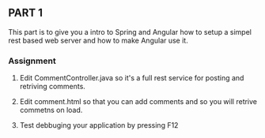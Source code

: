 ## PART 1
This part is to give you a intro to Spring and Angular how to setup a simpel rest based web server and how to make Angular use it.


### Assignment

1. Edit CommentController.java so it's a full rest service for posting and retriving comments.


2. Edit comment.html so that you can add comments and so you will retrive commetns on load.

3. Test debbuging your application by pressing F12



